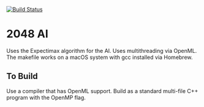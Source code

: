 [![Build Status](https://travis-ci.org/chrisvander/2048-Expectimax.svg?branch=master)](https://travis-ci.org/chrisvander/2048-Expectimax)

# 2048 AI
Uses the Expectimax algorithm for the AI. Uses multithreading via OpenML. The makefile works on a macOS system with gcc installed via Homebrew.

## To Build
Use a compiler that has OpenML support. Build as a standard multi-file C++ program with the OpenMP flag.
